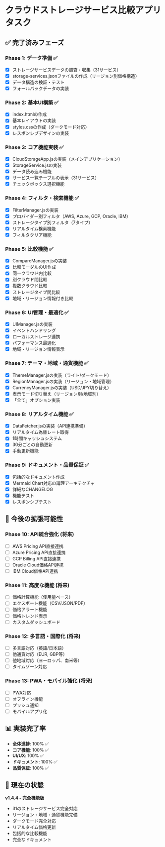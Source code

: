 # クラウドストレージサービス比較アプリ タスク

## ✅ 完了済みフェーズ

### Phase 1: データ準備 ✅
- [x] ストレージサービスデータの調査・収集（31サービス）
- [x] storage-services.jsonファイルの作成（リージョン別価格構造）
- [x] データ構造の検証・テスト
- [x] フォールバックデータの実装

### Phase 2: 基本UI構築 ✅
- [x] index.htmlの作成
- [x] 基本レイアウトの実装
- [x] styles.cssの作成（ダークモード対応）
- [x] レスポンシブデザインの実装

### Phase 3: コア機能実装 ✅
- [x] CloudStorageApp.jsの実装（メインアプリケーション）
- [x] StorageService.jsの実装
- [x] データ読み込み機能
- [x] サービス一覧テーブルの表示（31サービス）
- [x] チェックボックス選択機能

### Phase 4: フィルタ・検索機能 ✅
- [x] FilterManager.jsの実装
- [x] プロバイダー別フィルタ（AWS, Azure, GCP, Oracle, IBM）
- [x] ストレージタイプ別フィルタ（7タイプ）
- [x] リアルタイム検索機能
- [x] フィルタクリア機能

### Phase 5: 比較機能 ✅
- [x] CompareManager.jsの実装
- [x] 比較モーダルのUI作成
- [x] 同一クラウド内比較
- [x] 別クラウド間比較
- [x] 複数クラウド比較
- [x] ストレージタイプ間比較
- [x] 地域・リージョン情報付き比較

### Phase 6: UI管理・最適化 ✅
- [x] UIManager.jsの実装
- [x] イベントハンドリング
- [x] ローカルストレージ連携
- [x] パフォーマンス最適化
- [x] 地域・リージョン情報表示

### Phase 7: テーマ・地域・通貨機能 ✅
- [x] ThemeManager.jsの実装（ライト/ダークモード）
- [x] RegionManager.jsの実装（リージョン・地域管理）
- [x] CurrencyManager.jsの実装（USD/JPY切り替え）
- [x] 表示モード切り替え（リージョン別/地域別）
- [x] 「全て」オプション実装

### Phase 8: リアルタイム機能 ✅
- [x] DataFetcher.jsの実装（API連携準備）
- [x] リアルタイム為替レート取得
- [x] 1時間キャッシュシステム
- [x] 30分ごとの自動更新
- [x] 手動更新機能

### Phase 9: ドキュメント・品質保証 ✅
- [x] 包括的なドキュメント作成
- [x] Mermaid Chart対応の論理アーキテクチャ
- [x] 詳細なCHANGELOG
- [x] 機能テスト
- [x] レスポンシブテスト

## 🚀 今後の拡張可能性

### Phase 10: API統合強化 (将来)
- [ ] AWS Pricing API直接連携
- [ ] Azure Pricing API直接連携
- [ ] GCP Billing API直接連携
- [ ] Oracle Cloud価格API連携
- [ ] IBM Cloud価格API連携

### Phase 11: 高度な機能 (将来)
- [ ] 価格計算機能（使用量ベース）
- [ ] エクスポート機能（CSV/JSON/PDF）
- [ ] 価格アラート機能
- [ ] 価格トレンド表示
- [ ] カスタムダッシュボード

### Phase 12: 多言語・国際化 (将来)
- [ ] 多言語対応（英語/日本語）
- [ ] 他通貨対応（EUR, GBP等）
- [ ] 他地域対応（ヨーロッパ、南米等）
- [ ] タイムゾーン対応

### Phase 13: PWA・モバイル強化 (将来)
- [ ] PWA対応
- [ ] オフライン機能
- [ ] プッシュ通知
- [ ] モバイルアプリ化

## 📊 実装完了率
- **全体進捗**: 100% ✅
- **コア機能**: 100% ✅
- **UI/UX**: 100% ✅
- **ドキュメント**: 100% ✅
- **品質保証**: 100% ✅

## 🎯 現在の状態
**v1.4.4 - 完全機能版**
- 31のストレージサービス完全対応
- リージョン・地域・通貨機能完備
- ダークモード完全対応
- リアルタイム価格更新
- 包括的な比較機能
- 完全なドキュメント